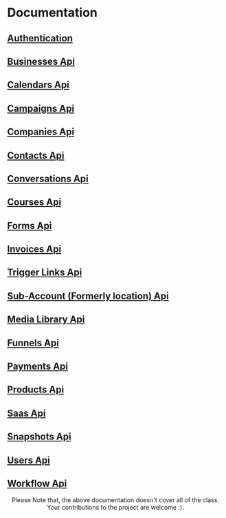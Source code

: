 # Documentation

## [Authentication](./auth.md)

## [Businesses Api](./Businesses.md)
## [Calendars Api](./Calendar.md)
## [Campaigns Api](./Campaigns.md)
## [Companies Api](./Company.md)
## [Contacts Api](./Contact.md)
## [Conversations Api](./Conversation.md)
## [Courses Api](./Courses.md)
## [Forms Api](./Forms.md)
## [Invoices Api](./Invoices.md)
## [Trigger Links Api](./Trigger-Link.md)
## [Sub-Account (Formerly location) Api](./Locations.md)
## [Media Library Api](./Media-Library.md)
## [Funnels Api](./Funnels.md)
## [Payments Api](./Payments.md)
## [Products Api](./Products.md)
## [Saas Api](./Saas.md)
## [Snapshots Api](./Snapshot.md)
## [Users Api](./Users.md)
## [Workflow Api](./Workflow.md)

<p align="center">
Please Note that, the above documentation doesn't cover all of the class. Your contributions to the project are welcome :).
</p>
